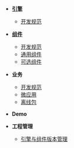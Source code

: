- [**引擎**](./docs/xengine/arch/xengine-应用架构.md)
  - [开发规范](./docs/xengine/引擎-开发规范.md)
- [**组件**](./docs/modules/组件.md)
  - [开发规范](./docs/modules/组件-开发规范.md)
  - [通用组件](./docs/modules/common-modules/README.md)
  - [可选组件](./docs/modules/optional-modules/README.md)
- **业务**
  - [开发规范](./docs/business/业务-开发规范.md)
  - [微应用](./docs/versionlize/微应用.md) 
  - [离线包](./docs/business/离线服务器.md)

- **Demo**

- **工程管理**
  - [引擎与组件版本管理](./docs/versionlize/引擎与组件版本管理.md)


